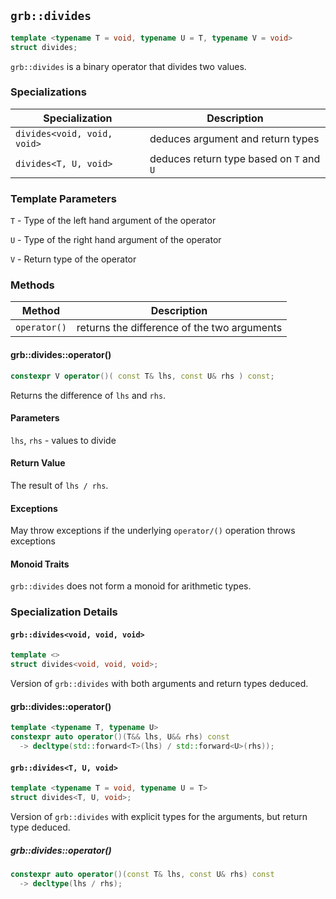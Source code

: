 ## `grb::divides`

```cpp
template <typename T = void, typename U = T, typename V = void>
struct divides;
```

`grb::divides` is a binary operator that divides two values.

### Specializations
Specialization | Description
----- | -----
`divides<void, void, void>` | deduces argument and return types
`divides<T, U, void>` | deduces return type based on `T` and `U`


### Template Parameters
`T` - Type of the left hand argument of the operator

`U` - Type of the right hand argument of the operator

`V` - Return type of the operator

### Methods
Method | Description
----- | -----
`operator()` | returns the difference of the two arguments

#### grb::divides::operator()

```cpp
constexpr V operator()( const T& lhs, const U& rhs ) const;
```

Returns the difference of `lhs` and `rhs`.

#### Parameters

`lhs`, `rhs` - values to divide

#### Return Value

The result of `lhs / rhs`.

#### Exceptions

May throw exceptions if the underlying `operator/()` operation throws exceptions

#### Monoid Traits

`grb::divides` does not form a monoid for arithmetic types.

### Specialization Details
#### `grb::divides<void, void, void>`
```cpp
template <>
struct divides<void, void, void>;
```
Version of `grb::divides` with both arguments and return types deduced.

#### grb::divides::operator()

```cpp
template <typename T, typename U>
constexpr auto operator()(T&& lhs, U&& rhs) const
  -> decltype(std::forward<T>(lhs) / std::forward<U>(rhs));
```

#### `grb::divides<T, U, void>`

```cpp
template <typename T = void, typename U = T>
struct divides<T, U, void>;
```

Version of `grb::divides` with explicit types for the arguments, but return type deduced.

##### grb::divides::operator()

```cpp
constexpr auto operator()(const T& lhs, const U& rhs) const
  -> decltype(lhs / rhs);
```
